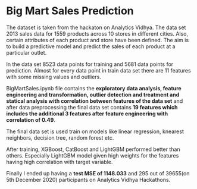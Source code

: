 # Big Mart Sales Prediction

The dataset is taken from the hackaton on Analytics Vidhya. The data set 2013 sales data for 1559 products across 10 stores in different cities. Also, certain attributes of each product and store have been defined. The aim is to build a predictive model and predict the sales of each product at a particular outlet.

In the data set 8523 data points for training and 5681 data points for prediction. Almost for every data point in train data set there are 11 features with some missing values and outliers.

BigMartSales.ipynb file contains the **exploratory data analysis, feature engineering and transformation, outlier detection and treatment and statical analysis with correlation between features of the data set** and after data preprocessing the final data set contains **19 features which includes the additional 3 features after feature engineering with correlation of 0.49**.

The final data set is used train on models like linear regression, knearest neighbors, decision tree, random forest etc.

After training, XGBoost, CatBoost and LightGBM performed better than others. Especially LightGBM model given high weights for the features having high correlation with target variable.

Finally I ended up having a **test MSE of 1148.033** and 295 out of 39655(on 5th December 2020) participants on Analytics Vidhya Hackathons.
